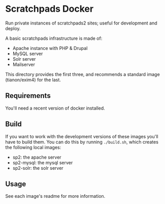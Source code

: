 Scratchpads Docker
=================

Run private instances of scratchpads2 sites; useful for development and deploy.

A basic scratchpads infrastructure is made of:
 - Apache instance with PHP & Drupal
 - MySQL server
 - Solr server
 - Mailserver

This directory provides the first three, and recommends a standard image (tianon/exim4) for the last.

Requirements
------------

You'll need a recent version of docker installed.

Build
-----

If you want to work with the development versions of these images you'll have to build them.
You can do this by running `./build.sh`, which creates the following local images:

 - sp2: the apache server
 - sp2-mysql: the mysql server
 - sp2-solr: the solr server

Usage
-----

See each image's readme for more information.